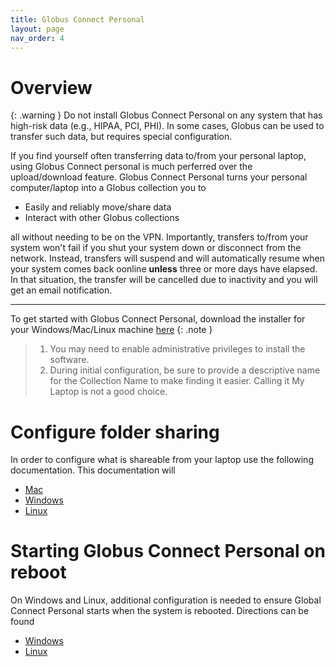 ```yaml
---
title: Globus Connect Personal
layout: page
nav_order: 4
---
```


# Overview
{: .warning }
Do not install Globus Connect Personal on any system that has high-risk data (e.g., HIPAA, PCI, PHI).
In some cases, Globus can be used to transfer such data, but requires special configuration.

If you find yourself often transferring data to/from your personal laptop, using
Globus Connect personal is much perferred over the upload/download feature.  Globus 
Connect Personal turns your personal computer/laptop into a Globus collection you to

- Easily and reliably move/share data
- Interact with other Globus collections

all without needing to be on the VPN.  Importantly, transfers to/from your
system won't fail if you shut your system down or disconnect from the network.
Instead, transfers will suspend and will automatically resume when your system comes
back oonline **unless** three or more days have elapsed.  In that situation,
the transfer will be cancelled due to inactivity and you will get an email
notification.

* * *

To get started with Globus Connect Personal, download the installer for your Windows/Mac/Linux machine [here](https://www.globus.org/globus-connect-personal)
{: .note }
  > 1. You may need to enable administrative privileges to install the software.
  > 2. During initial configuration, be sure to provide a descriptive name for the Collection Name to make finding it easier.  Calling it My Laptop
  is not a good choice.

# Configure folder sharing
In order to configure what is shareable from your laptop use the following documentation.
This documentation will

- [Mac](https://docs.globus.org/globus-connect-personal/install/mac/#configuration)
- [Windows](https://docs.globus.org/globus-connect-personal/install/windows/#configuration)
- [Linux](https://docs.globus.org/globus-connect-personal/install/linux/#config-paths)

# Starting Globus Connect Personal on reboot
On Windows and Linux, additional configuration is needed to ensure
Global Connect Personal starts when the system is rebooted.  Directions can be found

- [Windows](https://docs.globus.org/globus-connect-personal/install/windows/#starting_globus_connect_personal_automatically_on_reboot)
- [Linux](https://docs.globus.org/globus-connect-personal/install/linux/#running_globus_connect_personal_as_a_systemd_user_unit)
